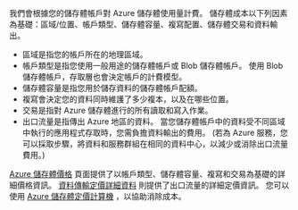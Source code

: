 我們會根據您的儲存體帳戶對 Azure 儲存體使用量計費。 儲存體成本以下列因素為基礎：區域/位置、帳戶類型、儲存體容量、複寫配置、儲存體交易和資料輸出。

* 區域是指您的帳戶所在的地理區域。
* 帳戶類型是指您使用一般用途的儲存體帳戶或 Blob 儲存體帳戶。 使用 Blob 儲存體帳戶，存取層也會決定帳戶的計費模型。
* 儲存體容量是指您用於儲存資料的儲存體帳戶配額。
* 複寫會決定您的資料同時維護了多少複本，以及在哪些位置。
* 交易是指對 Azure 儲存體進行的所有讀取和寫入作業。
* 出口流量是指傳出 Azure 地區的資料。 當您儲存體帳戶中的資料受不同區域中執行的應用程式存取時，您需負擔資料輸出的費用。 (若為 Azure 服務，您可以採取步驟，將資料和服務群組在相同的資料中心，以減少或消除出口流量費用。)

[Azure 儲存體價格](https://azure.microsoft.com/pricing/details/storage/) 頁面提供了以帳戶類型、儲存體容量、複寫和交易為基礎的詳細價格資訊。 [資料傳輸定價詳細資料](https://azure.microsoft.com/pricing/details/data-transfers/) 則提供了出口流量的詳細定價資訊。 您可以使用 [Azure 儲存體定價計算機](https://azure.microsoft.com/pricing/calculator/?scenario=data-management) ，以協助消除成本。


